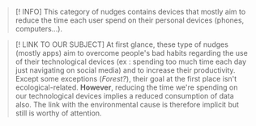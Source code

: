 >[! INFO]
> This category of nudges contains devices that mostly aim to reduce the time each user spend on their personal devices (phones, computers...). 


>[! LINK TO OUR SUBJECT]
> At first glance, these type of nudges (mostly apps) aim to overcome people's bad habits regarding the use of their technological devices (ex : spending too much time each day just navigating on social media) and to increase their productivity. Except some exceptions (*Forest?*), their goal at the first place isn't ecological-related.
> 	**However**, reducing the time we're spending on our technological devices implies a reduced consumption of data also. The link with the environmental cause is therefore implicit but still is worthy of attention.


